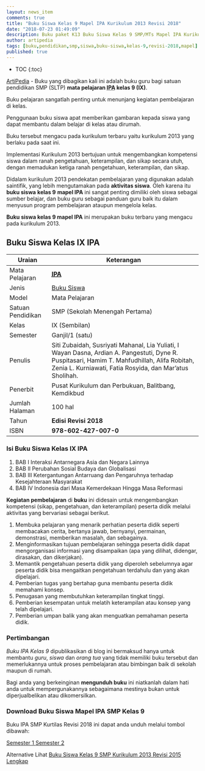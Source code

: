 ```yaml
---
layout: news_item
comments: true
title: "Buku Siswa Kelas 9 Mapel IPA Kurikulum 2013 Revisi 2018"
date: "2018-07-23 01:49:09"
description: Buku paket K13 Buku Siswa Kelas 9 SMP/MTs Mapel IPA Kurikulum 2013 Revisi 2018 sebagai referensi dalam pelaksanaan pembelajaran IPA SMP/MTs kelas IX.
author: artipedia
tags: [buku,pendidikan,smp,siswa,buku-siswa,kelas-9,revisi-2018,mapel]
published: true
---
```

* TOC
{:toc}

<script type="application/ld+json">
{
  "@context":"http://schema.org",
  "@type":"Book",
  "name" : "{{ page.title }}",
  "author": {
    "@type":"Person",
    "name":"Siti Zubaidah, Susriyati Mahanal, Lia Yuliati, I Wayan Dasna, Ardian A. Pangestuti, Dyne R. Puspitasari, Hamim T. Mahfudhillah, Alifa Robitah, Zenia L. Kurniawati, Fatia Rosyida, dan Mar’atus Sholihah."},
  "url" : "{{ site.url }}{{ page.url }}",
  "workExample" : [{
    "@type": "Book",
    "isbn": "978-602-427-007-0",
    "bookEdition": "Revisi 2018",
    "bookFormat": "http://schema.org/Hardcover",
    "potentialAction":{
    "@type":"ReadAction",
    "target":
      {
        "@type":"EntryPoint",
        "urlTemplate":"{{ site.url }}{{ page.url }}",
        "actionPlatform":[
          "http://schema.org/DesktopWebPlatform",
          "http://schema.org/IOSPlatform",
          "http://schema.org/AndroidPlatform"
        ]
      }
      }
    }
    ]
    }
 
</script>

[ArtiPedia](/ "ArtiPedia") - Buku yang dibagikan kali ini adalah buku guru bagi satuan pendidikan SMP (SLTP) **mata pelajaran <abbr title="Ilmu Pengetahuan Alam">IPA</abbr> kelas 9 (IX)**.

Buku pelajaran sangatlah penting untuk menunjang kegiatan pembelajaran di kelas. 

Penggunaan buku siswa apat memberikan gambaran kepada siswa yang dapat membantu dalam belajar di kelas atau dirumah.

Buku tersebut mengacu pada kurikulum terbaru yaitu kurikulum 2013 yang berlaku pada saat ini.

Implementasi Kurikulum 2013 bertujuan untuk mengembangkan kompetensi siswa dalam ranah pengetahuan, keterampilan, dan sikap secara utuh, dengan memadukan ketiga ranah pengetahuan, keterampilan, dan sikap.

Didalam kurikulum 2013 pendekatan pembelajaran yang digunakan adalah saintifik, yang lebih mengutamakan pada **aktivitas siswa**. Oleh karena itu **buku siswa** **kelas 9** **mapel IPA** ini sangat penting dimiliki oleh siswa sebagai sumber belajar, dan buku guru sebagai panduan guru baik itu dalam menyusun program pembelajaran ataupun mengelola kelas.

**Buku siswa kelas 9 mapel IPA** ini merupakan buku terbaru yang mengacu pada kurikulum 2013.

## Buku Siswa Kelas IX IPA

|Uraian|Keterangan|
| --- | --- |
|Mata Pelajaran|<a href="/buku/buku-guru-kelas-9-smp-mapel-ipa-revisi-2018" title="Buku Guru Kelas 9 SMP/MTs Mapel IPA Revisi 2018"><strong><abbr title="Ilmu Pengetahuan Alam">IPA</abbr></strong></a>|
|Jenis|<a href="/buku" title="Buku Siswa" target="_blank">Buku Siswa</a>|
|Model|Mata Pelajaran|
|Satuan Pendidikan|SMP (Sekolah Menengah Pertama)|
Kelas|IX (Sembilan)|
|Semester|Ganjil/1 (satu)|
Penulis|Siti Zubaidah, Susriyati Mahanal, Lia Yuliati, I Wayan Dasna, Ardian A. Pangestuti, Dyne R. Puspitasari, Hamim T. Mahfudhillah, Alifa Robitah, Zenia L. Kurniawati, Fatia Rosyida, dan Mar’atus Sholihah.|
|Penerbit|Pusat Kurikulum dan Perbukuan, Balitbang, Kemdikbud|
|Jumlah Halaman|100 hal|
|Tahun|<strong>Edisi Revisi 2018</strong>|
|ISBN|<strong>978-602-427-007-0</strong>|

### Isi Buku Siswa Kelas IX IPA
1. BAB I Interaksi Antarnegara Asia dan Negara Lainnya
2. BAB II Perubahan Sosial Budaya dan Globalisasi
3. BAB III Ketergantungan Antarruang dan Pengaruhnya terhadap Kesejahteraan Masyarakat
4. BAB IV Indonesia dari Masa Kemerdekaan Hingga Masa Reformasi

<b>Kegiatan pembelajaran</b> di <b>buku</b> ini didesain untuk mengembangkan kompetensi (sikap, pengetahuan, dan keterampilan) peserta didik melalui aktivitas yang bervariasi sebagai berikut.
<ol><li>Membuka pelajaran yang menarik perhatian peserta didik seperti membacakan cerita, bertanya jawab, bernyanyi, permainan, demonstrasi, memberikan masalah, dan sebagainya.</li><li>Menginformasikan tujuan pembelajaran sehingga peserta didik dapat mengorganisasi informasi yang disampaikan (apa yang dilihat, didengar, dirasakan, dan dikerjakan).</li><li>Memantik pengetahuan peserta didik yang diperoleh sebelumnya agar peserta didik bisa mengaitkan pengetahuan terdahulu dan yang akan dipelajari.</li><li>Pemberian tugas yang bertahap guna membantu peserta didik memahami konsep.</li><li>Penugasan yang membutuhkan keterampilan tingkat tinggi.</li><li>Pemberian kesempatan untuk melatih keterampilan atau konsep yang telah dipelajari.</li><li>Pemberian umpan balik yang akan menguatkan pemahaman peserta didik.</li></ol>
  
### Pertimbangan
*Buku IPA Kelas 9* dipublikasikan di blog ini bermaksud hanya untuk membantu _guru_, _siswa_ dan _orang tua_ yang tidak memiliki buku tersebut dan memerlukannya untuk proses pembelajaran atau bimbingan baik di sekolah maupun di rumah.

Bagi anda yang berkeinginan <b>mengunduh buku</b> ini niatkanlah dalam hati anda untuk mempergunakannya sebagaimana mestinya bukan untuk diperjualbelikan atau dikomersilkan.
  
### Download Buku Siswa Mapel IPA SMP Kelas 9
Buku IPA SMP Kurtilas Revisi 2018 ini dapat anda unduh melalui tombol dibawah:
<p class="center"><a href="http://bsd.pendidikan.id/data/2013/kelas_9smp/siswa/Kelas_09_SMP_Ilmu_Pengetahuan_Alam_Siswa_1.pdf">Semester 1 <a> <a href="http://bsd.pendidikan.id/data/2013/kelas_9smp/siswa/Kelas_09_SMP_Ilmu_Pengetahuan_Alam_Siswa_2.pdf">Semester 2</a></p>

Alternative Lihat [Buku Siswa Kelas 9 SMP Kurikulum 2013 Revisi 2015 Lengkap](https://artipedia.id/buku/buku-siswa-kelas-9-smp-kurikulum-2013-revisi-2015 "Buku Siswa Kelas 9 SMP Kurikulum 2013 Revisi 2015 Lengkap")

